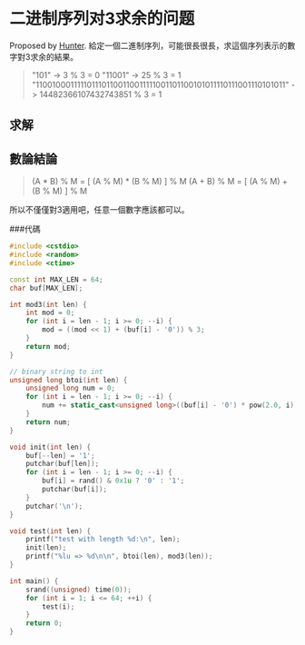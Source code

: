 二进制序列对3求余的问题
====
Proposed by [Hunter](https://github.com/xuhao417347761). 給定一個二進制序列，可能很長很長，求這個序列表示的數字對3求余的結果。

> "101" -> 3 % 3 = 0
> "11001" -> 25 % 3 = 1
> "1100100011111011101100110011111001101100101011110111001110101011" -> 14482366107432743851 % 3 = 1

求解
----
## 數論結論

> (A * B) % M = [ (A % M) * (B % M) ] % M
> (A + B) % M = [ (A % M) + (B % M) ] % M

所以不僅僅對3適用吧，任意一個數字應該都可以。

###代碼
```C++
#include <cstdio>
#include <random>
#include <ctime>

const int MAX_LEN = 64;
char buf[MAX_LEN];

int mod3(int len) {
    int mod = 0;
    for (int i = len - 1; i >= 0; --i) {
        mod = ((mod << 1) + (buf[i] - '0')) % 3;
    }
    return mod;
}

// binary string to int
unsigned long btoi(int len) {
    unsigned long num = 0;
    for (int i = len - 1; i >= 0; --i) {
        num += static_cast<unsigned long>((buf[i] - '0') * pow(2.0, i));
    }
    return num;
}

void init(int len) {
    buf[--len] = '1';
    putchar(buf[len]);
    for (int i = len - 1; i >= 0; --i) {
        buf[i] = rand() & 0x1u ? '0' : '1';
        putchar(buf[i]);
    }
    putchar('\n');
}

void test(int len) {
    printf("test with length %d:\n", len);
    init(len);
    printf("%lu => %d\n\n", btoi(len), mod3(len));
}

int main() {
    srand((unsigned) time(0));
    for (int i = 1; i <= 64; ++i) {
        test(i);
    }
    return 0;
}
```

